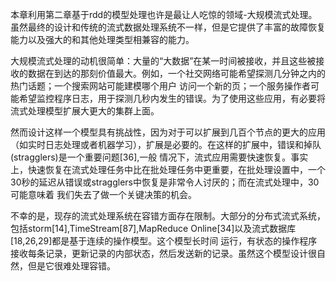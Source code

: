 本章利用第二章基于rdd的模型处理也许是最让人吃惊的领域-大规模流式处理。虽然最终的设计和传统的流式数据处理系统不一样，但是它提供了丰富的故障恢复能力以及强大的和其他处理类型相兼容的能力。

大规模流式处理的动机很简单：大量的“大数据”在某一时间被接收，并且这些被接收的数据在到达的那刻价值最大。例如，一个社交网络可能希望探测几分钟之内的热门话题；一个搜索网站可能建模哪个用户
访问一个新的页；一个服务操作者可能希望监控程序日志，用于探测几秒内发生的错误。为了使用这些应用，有必要将流式处理模型扩展大更大的集群上面。

然而设计这样一个模型具有挑战性，因为对于可以扩展到几百个节点的更大的应用（如实时日志处理或者机器学习），扩展是必要的。在这样的扩展中，错误和掉队(stragglers)是一个重要问题[36],一般
情况下，流式应用需要快速恢复。事实上，快速恢复在流式处理任务中比在批处理任务中更重要，在批处理设置中，一个30秒的延迟从错误或stragglers中恢复是非常令人讨厌的；而在流式处理中，30可能意味着
我们失去了做一个关键决策的机会。

不幸的是，现存的流式处理系统在容错方面存在限制。大部分的分布式流式系统，包括storm[14],TimeStream[87],MapReduce Online[34]以及流式数据库[18,26,29]都是基于连续的操作模型。这个模型长时间
运行，有状态的操作程序接收每条记录，更新记录的内部状态，然后发送新的记录。虽然这个模型设计很自然，但是它很难处理容错。

